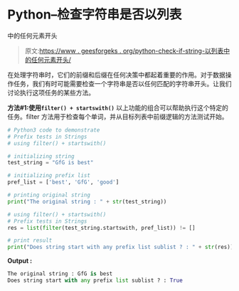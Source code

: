 # Python–检查字符串是否以列表

中的任何元素开头

> 原文:[https://www . geesforgeks . org/python-check-if-string-以列表中的任何元素开头/](https://www.geeksforgeeks.org/python-check-if-string-starts-with-any-element-in-list/)

在处理字符串时，它们的前缀和后缀在任何决策中都起着重要的作用。对于数据操作任务，我们有时可能需要检查一个字符串是否以任何匹配的字符串开头。让我们讨论执行这项任务的某些方法。

**方法#1:使用`filter() + startswith()`**
以上功能的组合可以帮助执行这个特定的任务。filter 方法用于检查每个单词，并从目标列表中前缀逻辑的方法测试开始。

```py
# Python3 code to demonstrate
# Prefix tests in Strings
# using filter() + startswith()

# initializing string 
test_string = "GfG is best"

# initializing prefix list
pref_list = ['best', 'GfG', 'good']

# printing original string 
print("The original string : " + str(test_string))

# using filter() + startswith()
# Prefix tests in Strings
res = list(filter(test_string.startswith, pref_list)) != []

# print result
print("Does string start with any prefix list sublist ? : " + str(res))
```

**Output :**

```py
The original string : GfG is best
Does string start with any prefix list sublist ? : True

```
